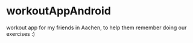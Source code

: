 # workoutAppAndroid
workout app for my friends in Aachen, to help them remember doing our exercises :)
